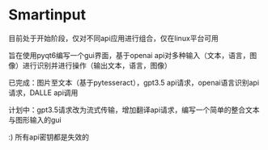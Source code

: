 # Smartinput
目前处于开始阶段，仅对不同api应用进行组合，仅在linux平台可用

旨在使用pyqt6编写一个gui界面，基于openai api对多种输入（文本，语言，图像）进行识别并进行操作（输出文本，语言，图像）

已完成：图片至文本（基于pytesseract），gpt3.5 api请求，openai语言识别api请求，DALLE api调用

计划中：gpt3.5请求改为流式传输，增加翻译api请求，编写一个简单的整合文本与图形输入的gui

:) 所有api密钥都是失效的
